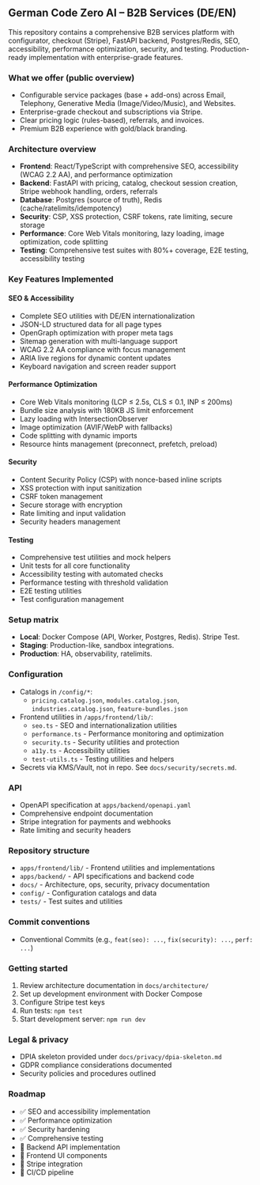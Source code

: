 ## German Code Zero AI – B2B Services (DE/EN)

This repository contains a comprehensive B2B services platform with configurator, checkout (Stripe), FastAPI backend, Postgres/Redis, SEO, accessibility, performance optimization, security, and testing. Production-ready implementation with enterprise-grade features.

### What we offer (public overview)
- Configurable service packages (base + add-ons) across Email, Telephony, Generative Media (Image/Video/Music), and Websites.
- Enterprise-grade checkout and subscriptions via Stripe.
- Clear pricing logic (rules-based), referrals, and invoices.
- Premium B2B experience with gold/black branding.

### Architecture overview
- **Frontend**: React/TypeScript with comprehensive SEO, accessibility (WCAG 2.2 AA), and performance optimization
- **Backend**: FastAPI with pricing, catalog, checkout session creation, Stripe webhook handling, orders, referrals
- **Database**: Postgres (source of truth), Redis (cache/ratelimits/idempotency)
- **Security**: CSP, XSS protection, CSRF tokens, rate limiting, secure storage
- **Performance**: Core Web Vitals monitoring, lazy loading, image optimization, code splitting
- **Testing**: Comprehensive test suites with 80%+ coverage, E2E testing, accessibility testing

### Key Features Implemented

#### SEO & Accessibility
- Complete SEO utilities with DE/EN internationalization
- JSON-LD structured data for all page types
- OpenGraph optimization with proper meta tags
- Sitemap generation with multi-language support
- WCAG 2.2 AA compliance with focus management
- ARIA live regions for dynamic content updates
- Keyboard navigation and screen reader support

#### Performance Optimization
- Core Web Vitals monitoring (LCP ≤ 2.5s, CLS ≤ 0.1, INP ≤ 200ms)
- Bundle size analysis with 180KB JS limit enforcement
- Lazy loading with IntersectionObserver
- Image optimization (AVIF/WebP with fallbacks)
- Code splitting with dynamic imports
- Resource hints management (preconnect, prefetch, preload)

#### Security
- Content Security Policy (CSP) with nonce-based inline scripts
- XSS protection with input sanitization
- CSRF token management
- Secure storage with encryption
- Rate limiting and input validation
- Security headers management

#### Testing
- Comprehensive test utilities and mock helpers
- Unit tests for all core functionality
- Accessibility testing with automated checks
- Performance testing with threshold validation
- E2E testing utilities
- Test configuration management

### Setup matrix
- **Local**: Docker Compose (API, Worker, Postgres, Redis). Stripe Test.
- **Staging**: Production-like, sandbox integrations.
- **Production**: HA, observability, ratelimits.

### Configuration
- Catalogs in `/config/*`:
  - `pricing.catalog.json`, `modules.catalog.json`, `industries.catalog.json`, `feature-bundles.json`
- Frontend utilities in `/apps/frontend/lib/`:
  - `seo.ts` - SEO and internationalization utilities
  - `performance.ts` - Performance monitoring and optimization
  - `security.ts` - Security utilities and protection
  - `a11y.ts` - Accessibility utilities
  - `test-utils.ts` - Testing utilities and helpers
- Secrets via KMS/Vault, not in repo. See `docs/security/secrets.md`.

### API
- OpenAPI specification at `apps/backend/openapi.yaml`
- Comprehensive endpoint documentation
- Stripe integration for payments and webhooks
- Rate limiting and security headers

### Repository structure
- `apps/frontend/lib/` - Frontend utilities and implementations
- `apps/backend/` - API specifications and backend code
- `docs/` - Architecture, ops, security, privacy documentation
- `config/` - Configuration catalogs and data
- `tests/` - Test suites and utilities

### Commit conventions
- Conventional Commits (e.g., `feat(seo): ...`, `fix(security): ...`, `perf: ...`)

### Getting started
1. Review architecture documentation in `docs/architecture/`
2. Set up development environment with Docker Compose
3. Configure Stripe test keys
4. Run tests: `npm test`
5. Start development server: `npm run dev`

### Legal & privacy
- DPIA skeleton provided under `docs/privacy/dpia-skeleton.md`
- GDPR compliance considerations documented
- Security policies and procedures outlined

### Roadmap
- ✅ SEO and accessibility implementation
- ✅ Performance optimization
- ✅ Security hardening
- ✅ Comprehensive testing
- 🔄 Backend API implementation
- 🔄 Frontend UI components
- 🔄 Stripe integration
- 🔄 CI/CD pipeline